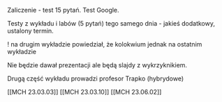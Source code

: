 Zaliczenie - test 15 pytań.  Test Google.

Testy z wykładu i labów (5 pytań) tego samego dnia - jakieś dodatkowy, ustalony termin.

! na drugim wykładzie powiedział, że kolokwium jednak na ostatnim wykładzie

Nie będzie dawał prezentacji ale będą slajdy z wykrzyknikiem.

Drugą część wykładu prowadzi profesor Trapko (hybrydowe)

[[MCH 23.03.03]]
[[MCH 23.03.10]]
[[MCH 23.06.02]]
